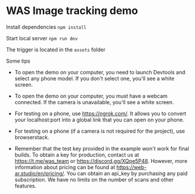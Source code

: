 # WAS Image tracking demo

Install dependencies ```npm install```

Start local server ```npm run dev```

The trigger is located in the ```assets``` folder

Some  tips

- To open the demo on your computer, you need to launch Devtools and select any phone model. If you don't select one, you'll see a white screen.

-  To open the demo on your computer, you must have a webcam connected. If the camera is unavailable, you'll see a white screen.

- For testing on a phone, use https://ngrok.com/. It allows you to convert your localhost:port into a global link that you can open on your phone.

- For testing on a phone (if a camera is not required for the project), use browserstack.

- Remember that the test key provided in the example won't work for final builds. To obtain a key for production, contact us at https://t.me/was_team or https://discord.gg/XQpe5P48. However, more information about pricing can be found at https://web-ar.studio/en/pricing/. You can obtain an api_key by purchasing any paid subscription. We have no limits on the number of scans and other features.